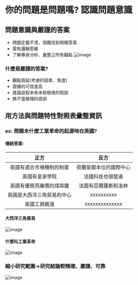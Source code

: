 # 你的問題是問題嗎? 認識問題意識
## 問題意識與嚴謹的答案
* 問題定義不清，很難找到明確答案
* 需有邏輯思維
* 了解專家分析、彙整之所有觀點
![image](https://user-images.githubusercontent.com/62127656/156890571-7153ff12-5711-4b80-aad4-b6266c5098c5.png)

### 什麼是嚴謹的答案?
* 觀點周延(考慮的因素、角度)
* 證據的可信度高
* 推論過程未有未經檢視的假設
* 無不當推理的謬誤
## 用方法與問題特性對照表彙整資訊
### ex: 問題未什麼工業革命的起源地在英國?
#### 傳統答案:
| 正方 | 反方|
|:------:|:-----:|
英國有適合市場機制的制度| 荷蘭是銀本位的國際中心
英國有皇家學院 | 法國科技也很發達
英國有優質而廉價的煤與鐵 | 法國有亞爾薩斯和洛林
英國是大西洋三角貿易的中心 |xxxxxxxxxx
英國工資飆漲 |xxxxxxxxxxxxxx
#### 大西洋三角貿易
![image](https://user-images.githubusercontent.com/62127656/156890985-e669d94e-f159-41c2-8354-859082a7cb58.png)
#### 什麼叫工業革命
![image](https://user-images.githubusercontent.com/62127656/156891090-4e15c8d1-0780-4082-9dbc-3ab785c0f612.png)
### 縮小研究範圍→研究結論較精確、嚴謹、可靠
![image](https://user-images.githubusercontent.com/62127656/156891214-416d11cb-9247-43b8-9668-b57b5b914f15.png)
